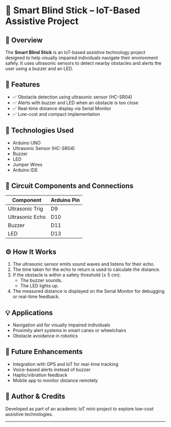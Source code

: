 # 🔔 Smart Blind Stick – IoT-Based Assistive Project

## 📌 Overview
The **Smart Blind Stick** is an IoT-based assistive technology project designed to help visually impaired individuals navigate their environment safely. It uses ultrasonic sensors to detect nearby obstacles and alerts the user using a buzzer and an LED.

## 🚀 Features
- ✅ Obstacle detection using ultrasonic sensor (HC-SR04)
- ✅ Alerts with buzzer and LED when an obstacle is too close
- ✅ Real-time distance display via Serial Monitor
- ✅ Low-cost and compact implementation

## 🧠 Technologies Used
- Arduino UNO
- Ultrasonic Sensor (HC-SR04)
- Buzzer
- LED
- Jumper Wires
- Arduino IDE

## 🔌 Circuit Components and Connections

| Component        | Arduino Pin |
|------------------|-------------|
| Ultrasonic Trig  | D9          |
| Ultrasonic Echo  | D10         |
| Buzzer           | D11         |
| LED              | D13         |

## ⚙️ How It Works
1. The ultrasonic sensor emits sound waves and listens for their echo.
2. The time taken for the echo to return is used to calculate the distance.
3. If the obstacle is within a safety threshold (≤ 5 cm):
   - The buzzer sounds.
   - The LED lights up.
4. The measured distance is displayed on the Serial Monitor for debugging or real-time feedback.

## 💡 Applications
- Navigation aid for visually impaired individuals
- Proximity alert systems in smart canes or wheelchairs
- Obstacle avoidance in robotics

## 📎 Future Enhancements
- Integration with GPS and IoT for real-time tracking
- Voice-based alerts instead of buzzer
- Haptic/vibration feedback
- Mobile app to monitor distance remotely

## 🧪 Author & Credits
Developed as part of an academic IoT mini-project to explore low-cost assistive technologies.

---
